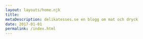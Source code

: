 ```yaml
---
layout: layouts/home.njk
title:
metaDescription: delikatesses.se en blogg om mat och dryck
date: 2017-01-01
permalink: /index.html
---
```

